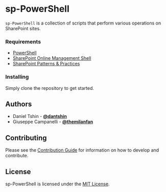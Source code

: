 # sp-PowerShell

[PowerShellRef]: https://docs.microsoft.com/en-us/powershell/
[SharePointOnlineRef]: https://docs.microsoft.com/en-us/powershell/sharepoint/sharepoint-online/connect-sharepoint-online?view=sharepoint-ps
[SharePointPnPRef]: https://docs.microsoft.com/en-us/powershell/sharepoint/sharepoint-pnp/sharepoint-pnp-cmdlets?view=sharepoint-ps

`sp-PowerShell` is a collection of scripts that perform various operations on SharePoint sites.



### Requirements

* [PowerShell][PowerShellRef]
* [SharePoint Online Management Shell][SharePointOnlineRef]
* [SharePoint Patterns & Practices][SharePointPnPRef]



### Installing

Simply clone the repository to get started.



## Authors

* Daniel Tshin - **[@dantshin](https://github.com/dantshin)**
* Giuseppe Campanelli - **[@themilanfan](https://github.com/themilanfan)**



## Contributing

Please see the [Contribution Guide](CONTRIBUTING.md) for information on how to develop and contribute.



## License

sp-PowerShell is licensed under the [MIT License](LICENSE.md).